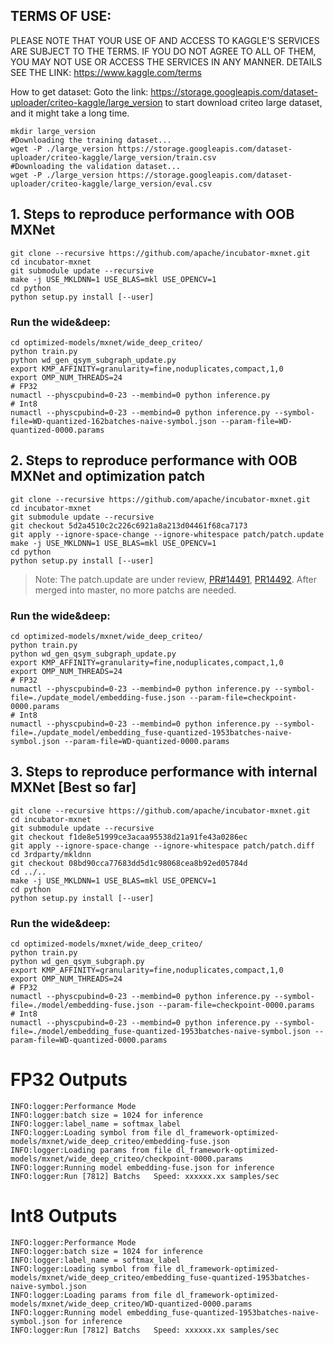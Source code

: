 ## TERMS OF USE:
PLEASE NOTE THAT YOUR USE OF AND ACCESS TO KAGGLE'S SERVICES ARE SUBJECT TO THE TERMS. IF YOU DO NOT AGREE TO ALL OF THEM, YOU MAY NOT USE OR ACCESS THE SERVICES IN ANY MANNER. DETAILS SEE THE LINK: https://www.kaggle.com/terms

How to get dataset:
Goto the link: https://storage.googleapis.com/dataset-uploader/criteo-kaggle/large_version to start download criteo large dataset, and it might take a long time.
```
mkdir large_version
#Downloading the training dataset...
wget -P ./large_version https://storage.googleapis.com/dataset-uploader/criteo-kaggle/large_version/train.csv
#Downloading the validation dataset...
wget -P ./large_version https://storage.googleapis.com/dataset-uploader/criteo-kaggle/large_version/eval.csv
```

## 1. Steps to reproduce performance with OOB MXNet
```
git clone --recursive https://github.com/apache/incubator-mxnet.git
cd incubator-mxnet
git submodule update --recursive
make -j USE_MKLDNN=1 USE_BLAS=mkl USE_OPENCV=1
cd python
python setup.py install [--user]
```
### Run the wide&deep:
```
cd optimized-models/mxnet/wide_deep_criteo/
python train.py
python wd_gen_qsym_subgraph_update.py
export KMP_AFFINITY=granularity=fine,noduplicates,compact,1,0
export OMP_NUM_THREADS=24
# FP32
numactl --physcpubind=0-23 --membind=0 python inference.py
# Int8
numactl --physcpubind=0-23 --membind=0 python inference.py --symbol-file=WD-quantized-162batches-naive-symbol.json --param-file=WD-quantized-0000.params
```

## 2. Steps to reproduce performance with OOB MXNet and optimization patch
```
git clone --recursive https://github.com/apache/incubator-mxnet.git
cd incubator-mxnet
git submodule update --recursive
git checkout 5d2a4510c2c226c6921a8a213d04461f68ca7173
git apply --ignore-space-change --ignore-whitespace patch/patch.update
make -j USE_MKLDNN=1 USE_BLAS=mkl USE_OPENCV=1
cd python
python setup.py install [--user]
```
> Note: The patch.update are under review, [PR#14491](https://github.com/apache/incubator-mxnet/pull/14491), [PR14492](https://github.com/apache/incubator-mxnet/pull/14492). After merged into master, no more patchs are needed.

### Run the wide&deep:
```
cd optimized-models/mxnet/wide_deep_criteo/
python train.py
python wd_gen_qsym_subgraph_update.py
export KMP_AFFINITY=granularity=fine,noduplicates,compact,1,0
export OMP_NUM_THREADS=24
# FP32
numactl --physcpubind=0-23 --membind=0 python inference.py --symbol-file=./update_model/embedding-fuse.json --param-file=checkpoint-0000.params
# Int8
numactl --physcpubind=0-23 --membind=0 python inference.py --symbol-file=./update_model/embedding_fuse-quantized-1953batches-naive-symbol.json --param-file=WD-quantized-0000.params
```

## 3. Steps to reproduce performance with internal MXNet [Best so far]
```
git clone --recursive https://github.com/apache/incubator-mxnet.git
cd incubator-mxnet
git submodule update --recursive
git checkout f1de8e51999ce3acaa95538d21a91fe43a0286ec
git apply --ignore-space-change --ignore-whitespace patch/patch.diff
cd 3rdparty/mkldnn
git checkout 08bd90cca77683dd5d1c98068cea8b92ed05784d
cd ../..
make -j USE_MKLDNN=1 USE_BLAS=mkl USE_OPENCV=1
cd python
python setup.py install [--user]
```
### Run the wide&deep:
```
cd optimized-models/mxnet/wide_deep_criteo/
python train.py
python wd_gen_qsym_subgraph.py
export KMP_AFFINITY=granularity=fine,noduplicates,compact,1,0
export OMP_NUM_THREADS=24
# FP32
numactl --physcpubind=0-23 --membind=0 python inference.py --symbol-file=./model/embedding-fuse.json --param-file=checkpoint-0000.params
# Int8
numactl --physcpubind=0-23 --membind=0 python inference.py --symbol-file=./model/embedding_fuse-quantized-1953batches-naive-symbol.json --param-file=WD-quantized-0000.params
```


# FP32 Outputs
```
INFO:logger:Performance Mode
INFO:logger:batch size = 1024 for inference
INFO:logger:label_name = softmax_label
INFO:logger:Loading symbol from file dl_framework-optimized-models/mxnet/wide_deep_criteo/embedding-fuse.json
INFO:logger:Loading params from file dl_framework-optimized-models/mxnet/wide_deep_criteo/checkpoint-0000.params
INFO:logger:Running model embedding-fuse.json for inference
INFO:logger:Run [7812] Batchs   Speed: xxxxxx.xx samples/sec
```

# Int8 Outputs
```
INFO:logger:Performance Mode
INFO:logger:batch size = 1024 for inference
INFO:logger:label_name = softmax_label
INFO:logger:Loading symbol from file dl_framework-optimized-models/mxnet/wide_deep_criteo/embedding_fuse-quantized-1953batches-naive-symbol.json
INFO:logger:Loading params from file dl_framework-optimized-models/mxnet/wide_deep_criteo/WD-quantized-0000.params
INFO:logger:Running model embedding_fuse-quantized-1953batches-naive-symbol.json for inference
INFO:logger:Run [7812] Batchs   Speed: xxxxxx.xx samples/sec
```
